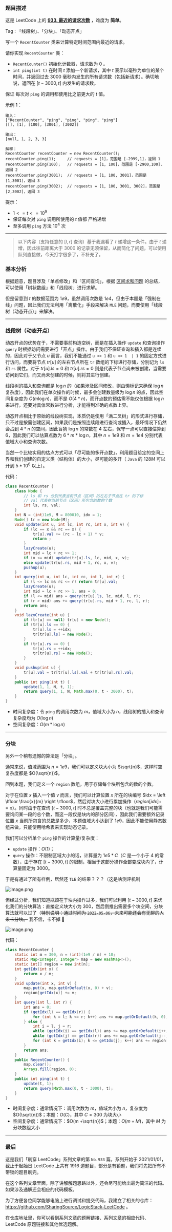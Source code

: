 ### 题目描述

这是 LeetCode 上的 **[933. 最近的请求次数](https://leetcode-cn.com/problems/number-of-recent-calls/solution/by-ac_oier-evqe/)** ，难度为 **简单**。

Tag : 「线段树」、「分块」、「动态开点」



写一个 `RecentCounter` 类来计算特定时间范围内最近的请求。

请你实现 `RecentCounter` 类：
* `RecentCounter()` 初始化计数器，请求数为 $0$ 。
* `int ping(int t)` 在时间 $t$ 添加一个新请求，其中 $t$ 表示以毫秒为单位的某个时间，并返回过去 $3000$ 毫秒内发生的所有请求数（包括新请求）。确切地说，返回在 $[t-3000, t]$ 内发生的请求数。

保证 每次对 `ping` 的调用都使用比之前更大的 $t$ 值。

示例 1：
```
输入：
["RecentCounter", "ping", "ping", "ping", "ping"]
[[], [1], [100], [3001], [3002]]

输出：
[null, 1, 2, 3, 3]

解释：
RecentCounter recentCounter = new RecentCounter();
recentCounter.ping(1);     // requests = [1]，范围是 [-2999,1]，返回 1
recentCounter.ping(100);   // requests = [1, 100]，范围是 [-2900,100]，返回 2
recentCounter.ping(3001);  // requests = [1, 100, 3001]，范围是 [1,3001]，返回 3
recentCounter.ping(3002);  // requests = [1, 100, 3001, 3002]，范围是 [2,3002]，返回 3
```

提示：
* $1 <= t <= 10^9$
* 保证每次对 `ping` 调用所使用的 $t$ 值都 严格递增
* 至多调用 `ping` 方法 $10^4$ 次

---

> 以下内容（支持任意的 $[l, r]$ 查询）基于我漏看了 $t$ 递增这一条件。由于 $t$ 递增，因此往前距离大于 $3000$ 的记录无须保留，从而简化了问题，可以使用队列直接做，今天打字很多了，不补充了。


### 基本分析 

根据题意，题目涉及「单点修改」和「区间查询」，根据 [区间求和问题](https://leetcode-cn.com/problems/range-sum-query-mutable/solution/guan-yu-ge-lei-qu-jian-he-wen-ti-ru-he-x-41hv/) 的总结，可以使用「树状数组」和「线段树」进行求解。

但是留意到 $t$ 的数据范围为 $1e9$，虽然调用次数是 $1e4$，但由于本题是「强制在线」问题，因此我们无法利用「离散化」手段来解决 `MLE`  问题，而要使用「线段树（动态开点）」来解决。

---

### 线段树（动态开点）

动态开点的优势在于，不需要事前构造空树，而是在插入操作 `update` 和查询操作 `query` 时根据访问需要进行「开点」操作。由于我们不保证查询和插入都是连续的，因此对于父节点 $u$ 而言，我们不能通过 `u << 1` 和 `u << 1  | 1` 的固定方式进行访问，而要将节点 $tr[u]$ 的左右节点所在 `tr` 数组的下标进行存储，分别记为 `ls` 和 `rs` 属性。对于 $tr[u].ls = 0$ 和 $tr[u].rs = 0$ 则是代表子节点尚未被创建，当需要访问到它们，而又尚未创建的时候，则将其进行创建。

线段树的插入和查询都是 $\log{n}$ 的（如果涉及区间修改，则由懒标记来确保 $\log{n}$ 复杂度），因此我们在单次操作的时候，最多会创建数量级为 $\log{n}$ 的点，因此空间复杂度为 $O(m\log{n})$，而不是 $O(4 * n)$，而开点数的预估需不能仅仅根据 $\log{n}$ 来进行，还要对具体常数进行分析，才能得到准确的点数上界。

动态开点相比于原始的线段树实现，本质仍是使用「满二叉树」的形式进行存储，只不过是按需创建区间，如果我们是按照连续段进行查询或插入，最坏情况下仍然会占到 $4 * n$ 的空间，因此盲猜 $\log{n}$ 的常数在 $4$ 左右，保守一点可以直接估算到 $6$，因此我们可以估算点数为 $6 * m * \log{n}$，其中 $n = 1e9$ 和 $m = 1e4$ 分别代表值域大小和查询次数。

当然一个比较实用的估点方式可以「尽可能的多开点数」，利用题目给定的空间上界和我们创建的自定义类（结构体）的大小，尽可能的多开（ `Java` 的 $128M$ 可以开到 $5 * 10^6$ 以上）。

代码：
```Java
class RecentCounter {
    class Node {
        // ls 和 rs 分别代表当前节点（区间）的左右子节点在 tr 的下标
        // val 代表在当前节点（区间）所包含的数的个数
        int ls, rs, val;
    }
    int N = (int)1e9, M = 800010, idx = 1;
    Node[] tr = new Node[M];
    void update(int u, int lc, int rc, int x, int v) {
        if (lc == x && rc == x) {
            tr[u].val += (rc - lc + 1) * v;
            return ;
        }
        lazyCreate(u);
        int mid = lc + rc >> 1;
        if (x <= mid) update(tr[u].ls, lc, mid, x, v);
        else update(tr[u].rs, mid + 1, rc, x, v);
        pushup(u);
    }
    int query(int u, int lc, int rc, int l, int r) {
        if (l <= lc && rc <= r) return tr[u].val;
        lazyCreate(u);
        int mid = lc + rc >> 1, ans = 0;
        if (l <= mid) ans = query(tr[u].ls, lc, mid, l, r);
        if (r > mid) ans += query(tr[u].rs, mid + 1, rc, l, r);
        return ans;
    }
    void lazyCreate(int u) {
        if (tr[u] == null) tr[u] = new Node();
        if (tr[u].ls == 0) {
            tr[u].ls = ++idx;
            tr[tr[u].ls] = new Node();
        }
        if (tr[u].rs == 0) {
            tr[u].rs = ++idx;
            tr[tr[u].rs] = new Node();
        }
    }
    void pushup(int u) {
        tr[u].val = tr[tr[u].ls].val + tr[tr[u].rs].val;
    }
    public int ping(int t) {
        update(1, 1, N, t, 1);
        return query(1, 1, N, Math.max(0, t - 3000), t);
    }
}
```
* 时间复杂度：令 `ping` 的调用次数为 $m$，值域大小为 $n$，线段树的插入和查询复杂度均为 $O(\log{n})$
* 空间复杂度：$O(m * \log{n})$

---

### 分块

另外一个稍有遗憾的算法是「分块」。

通常来说，值域范围为 $n = 1e9$，我们可以定义块大小为 $\sqrt{n}$，这样时空复杂度都是 $O(\sqrt{n})$。

回到本题，我们定义一个 `region` 数组，用于存储每个块所包含的数的个数。

对于在位置 $x$ 插入一个值 $v$ 而言，我们可以计算位置 $x$ 所在的块编号 $idx = \left \lfloor \frac{x}{m} \right \rfloor$，然后对块大小进行累加操作（$region[idx] += x$）。同时由于在查询 $[t - 3000, t]$ 时不总是覆盖完整的块（也就是我们可能需要询问某一段的总个数，而这一段仅是块内的部分区间），因此我们需要额外记录位置 $x$ 当前所包含的总数是多少，本题值域大小达到了 $1e9$，因此不能使用静态数组来做，只能使用哈希表来实现动态记录。

我们可以分析单个 `ping` 操作的计算量/复杂度：
* `update` 操作：$O(1)$；
* `query` 操作：不限制区域大小的话，计算量为 $1e5 * C$（$C$ 是一个小于 $4$ 的常数），由于存在 $[t - 3000, t]$ 的限制，相当于这部分操作全部变成块内了，计算量固定为 $3000$。

于是有通过了所有样例，居然还 `TLE` 的结果？？？（这是啥测评机制

![image.png](https://pic.leetcode-cn.com/1651801150-SEkjSI-image.png)

但经过分析，我们知道瓶颈在于块内操作过多，我们可以利用 $[t - 3000, t]$ 来优化我们的分块算法：直接定义块大小为 $300$，然后倒推出需要多个块空间，分块算法就可以过了（~~特别说明：通过时间为 `2022-05-06`，未来可能还会有无聊的人来卡分块。~~ 我不信，卡不掉 🤣

![image.png](https://pic.leetcode-cn.com/1651808411-PHwTQH-image.png)

代码：
```Java
class RecentCounter {
    static int m = 300, n = (int)(1e9 / m) + 10;
    static Map<Integer, Integer> map = new HashMap<>();
    static int[] region = new int[n];
    int getIdx(int x) {
        return x / m;
    }
    void update(int x, int v) {
        map.put(x, map.getOrDefault(x, 0) + v);
        region[getIdx(x)] += v;
    }
    int query(int l, int r) {
        int ans = 0;
        if (getIdx(l) == getIdx(r)) {
            for (int k = l; k <= r; k++) ans += map.getOrDefault(k, 0);
        } else {
            int i = l, j = r;
            while (getIdx(i) == getIdx(l)) ans += map.getOrDefault(i++, 0);
            while (getIdx(j) == getIdx(r)) ans += map.getOrDefault(j--, 0);
            for (int k = getIdx(i); k <= getIdx(j); k++) ans += region[k];
        }
        return ans;
    }
    public RecentCounter() {
        map.clear();
        Arrays.fill(region, 0);
    }
    public int ping(int t) {
        update(t, 1);
        return query(Math.max(0, t - 3000), t);
    }
}
```
* 时间复杂度：通常情况下：调用次数为 $m$，值域大小为 $n$，复杂度为 $O(\sqrt{n})$；本题：$O(C)$，其中 $C = 300$ 为块大小
* 空间复杂度：通常情况下：$O(m +\sqrt{n})$；本题：$O(m + M)$，其中 $M$ 为分块数组大小

---

### 最后

这是我们「刷穿 LeetCode」系列文章的第 `No.933` 篇，系列开始于 2021/01/01，截止于起始日 LeetCode 上共有 1916 道题目，部分是有锁题，我们将先把所有不带锁的题目刷完。

在这个系列文章里面，除了讲解解题思路以外，还会尽可能给出最为简洁的代码。如果涉及通解还会相应的代码模板。

为了方便各位同学能够电脑上进行调试和提交代码，我建立了相关的仓库：https://github.com/SharingSource/LogicStack-LeetCode 。

在仓库地址里，你可以看到系列文章的题解链接、系列文章的相应代码、LeetCode 原题链接和其他优选题解。


